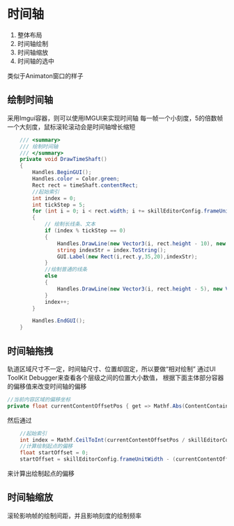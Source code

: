 # 时间轴
1. 整体布局
2. 时间轴绘制
3. 时间轴缩放
4. 时间轴的选中

类似于Animaton窗口的样子

## 绘制时间轴
采用Imgui容器，则可以使用IMGUI来实现时间轴
每一帧一个小刻度，5的倍数帧一个大刻度，鼠标滚轮滚动会是时间轴增长缩短
```cs
    /// <summary>
    /// 绘制时间轴
    /// </summary>
    private void DrawTimeShaft()
    {
        Handles.BeginGUI();
        Handles.color = Color.green;
        Rect rect = timeShaft.contentRect;
        //起始索引
        int index = 0;
        int tickStep = 5;
        for (int i = 0; i < rect.width; i += skillEditorConfig.frameUnitWidth)
        {
            // 绘制长线条、文本
            if (index % tickStep == 0)
            {
                Handles.DrawLine(new Vector3(i, rect.height - 10), new Vector3(i, rect.height));
                string indexStr = index.ToString();
                GUI.Label(new Rect(i,rect.y,35,20),indexStr);
            }
            //绘制普通的线条
            else
            {
                Handles.DrawLine(new Vector3(i, rect.height - 5), new Vector3(i, rect.height));
            }
            index++;
        }

        Handles.EndGUI();
    }
```

## 时间轴拖拽
轨道区域尺寸不一定，时间轴尺寸、位置却固定，所以要做“相对绘制”
通过UI ToolKit Debugger来查看各个层级之间的位置大小数值，
根据下面主体部分容器的偏移值来改变时间轴的偏移
```cs
//当前内容区域的偏移坐标
private float currentContentOffsetPos { get => Mathf.Abs(ContentContainer.transform.position.x); }
```
然后通过
```cs
    //起始索引
    int index = Mathf.CeilToInt(currentContentOffsetPos / skillEditorConfig.frameUnitWidth);
    //计算绘制起点的偏移
    float startOffset = 0;
    startOffset = skillEditorConfig.frameUnitWidth - (currentContentOffsetPos % skillEditorConfig.frameUnitWidth);
```
来计算出绘制起点的偏移

## 时间轴缩放
滚轮影响帧的绘制间距，并且影响刻度的绘制频率